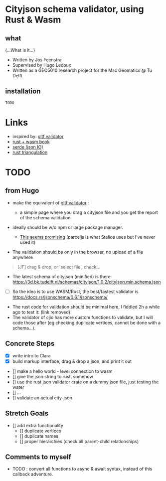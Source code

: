 # Cityjson schema validator, using Rust & Wasm 


what
----

(...What is it...)

- Written by Jos Feenstra
- Supervised by Hugo Ledoux
- Written as a GEO5010 research project for the Msc Geomatics @ Tu Delft 

installation
------------

```
TODO
```


Links 
=====
- inspired by: [gltf validator](https://github.khronos.org/glTF-Validator/)       
- [rust + wasm book](https://rustwasm.github.io/docs/book/introduction.html)
- [serde (json IO)](https://docs.serde.rs/serde_json/)
- [rust triangulation](https://hugoledoux.github.io/startin_wasm/www/dist/)



TODO
====

from Hugo
---------

- make the equivalent of [gltf validator](https://github.khronos.org/glTF-Validator/) : 
  - a simple page where you drag a cityjson file and you get the report of the schema validation

- ideally should be w/o npm or large package manager. 
  - [This seems promising](http://www.furidamu.org/blog/2020/07/10/rust-webassembly-in-the-browser/) (parceljs is what Stelios uses but I’ve never used it)

- The validation should be only in the browser, no upload of a file anywhere 
> [JF] drag & drop, or 'select file', check!_

- The latest schema of cityjson (minified) is there: https://3d.bk.tudelft.nl/schemas/cityjson/1.0.2/cityjson.min.schema.json
- [ ] So the idea is to use WASM/Rust, the best/fastest validator is https://docs.rs/jsonschema/0.6.1/jsonschema/

- The rust code for validation should be minimal here, I fiddled 2h a while ago to test it: (link removed)
- The validator of cjio has more custom functions to validate, but I will code those after (eg checking duplicate vertices, cannot be done with a schema…).


Concrete Steps
--------------

  - [X] write intro to Clara 
  - [X] build markup interface, drag & drop a json, and print it out
  - [] make a hello world - level connection to wasm 
  - [] give the json string to rust, somehow
  - [] use the rust json validator crate on a dummy json file, just testing the water
  - [] ...
  - [] validate an actual city-json 
  

Stretch Goals 
-------------
  
  - [] add extra functionality 
    - [] duplicate vertices
    - [] duplicate names
    - [] proper hierarchies (check all parent-child relationships)


Comments to myself
------------------
- TODO : convert all functions to async & await syntax, instead of this callback adventure.
